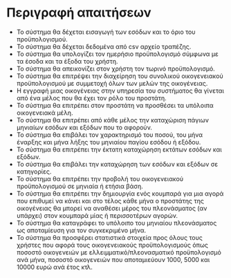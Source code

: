 # Περιγραφή απαιτήσεων
* Το σύστημα θα δέχεται εισαγωγή των εσόδων και το όριο του προϋπολογισμού.
* Το σύστημα θα δέχεται δεδομένα από csv αρχείο τραπέζης.
* Το σύστημα θα υπολογίζει τον ημερήσιο προϋπολογισμό σύμφωνα με τα έσοδα και τα έξοδα του χρήστη.
* Το σύστημα θα απεικονίζει στον χρήστη τον τωρινό προϋπολογισμό.
* Το σύστημα θα επιτρέψει την διαχείρηση του συνολικού οικογενειακού προϋπολογισμού με συμμετοχή όλων των μελών της οικογένειας.
* Η εγγραφή μιας οικογένειας στην υπηρεσία του συστήματος θα γίνεται από ένα μέλος που θα έχει τον ρόλο του προστάτη.
* Το σύστημα θα επιτρέπει στον προστάτη να προσθέσει τα υπόλοιπα οικογενειακά μέλη.
* Το σύστημα θα επιτρέπει από κάθε μέλος την καταχώριση πάγιων μηνιαίων εσόδων και εξόδων που το αφορούν.
* Το σύστημα θα επιβάλει τον χαρακτηρισμό του ποσού, του μήνα έναρξης και μήνα λήξης του μηνιαίου παγίου εσόδου ή εξόδου.
* Το σύστημα θα επιτρέπει την έκτατη καταχώρηση εκτάτων εσόδων και εξόδων.
* Το σύστημα θα επιβάλει την καταχώρηση των εσόδων και εξόδων σε κατηγορίες.
* Το σύστημα θα επιτρέπει την προβολή του οικογενειακού προϋπολογισμού σε μηνιαία ή ετήσια βάση.
* Το σύστημα θα επιτρέπει την δημιουργία ενός κουμπαρά για μια αγορά που επιθυμεί να κάνει και στο τέλος κάθε μήνα ο προστάτης της οικογένειας θα μπορεί να αναθέσει μέρος του πλεονάσματος (αν υπάρχει) στον κουμπαρά μίας ή περισσοτέρων αγορών.
* Το σύστημα θα καταγράφει το υπόλοιπο του μηνιαίου πλεονάσματος ως αποταμίευση για τον συγκεκριμένο μήνα.
* Το σύστημα θα προσφέρει στατιστικά στοιχεία προς όλους τους χρήστες που αφορά τους οικογενειακούς προϋπολογισμούς όπως ποσοστό οικογενειών με ελλειμματικό/πλεονασματικό προϋπολογισμό ανά μήνα, ποσοστό οικογενειών που αποταμιεύουν 1000, 5000 και 10000 ευρώ ανά έτος κτλ.

